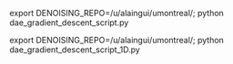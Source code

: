 

export DENOISING_REPO=/u/alaingui/umontreal/; python dae_gradient_descent_script.py

export DENOISING_REPO=/u/alaingui/umontreal/; python dae_gradient_descent_script_1D.py


